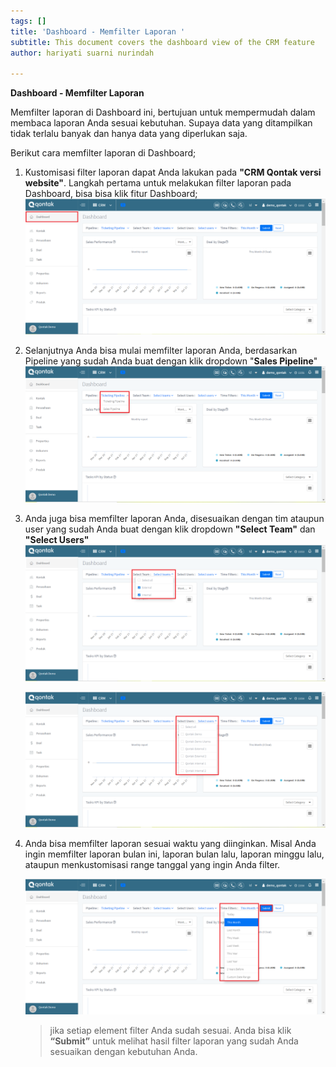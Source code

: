 ```yaml
---
tags: []
title: 'Dashboard - Memfilter Laporan '
subtitle: This document covers the dashboard view of the CRM feature
author: hariyati suarni nurindah

---
```

**Dashboard - Memfilter Laporan**

Memfilter laporan di Dashboard ini, bertujuan untuk mempermudah dalam membaca laporan Anda sesuai kebutuhan. Supaya data yang ditampilkan tidak terlalu banyak dan hanya data yang diperlukan saja.

Berikut cara memfilter laporan di Dashboard;

1. Kustomisasi filter laporan dapat Anda lakukan pada **"CRM Qontak versi website"**. Langkah pertama untuk melakukan filter laporan pada Dashboard, bisa bisa klik fitur Dashboard;  
   ![](/uploads/dashboardd1.PNG)
2. Selanjutnya Anda bisa mulai memfilter laporan Anda, berdasarkan Pipeline yang sudah Anda buat dengan klik dropdown "**Sales Pipeline**"  
   ![](/uploads/dashboardd2.PNG)
3. Anda juga bisa memfilter laporan Anda, disesuaikan dengan tim ataupun user yang sudah Anda buat dengan klik dropdown **"Select Team"** dan **"Select Users"**   
   ![](/uploads/dashboardd3.PNG)

   ![](/uploads/dashboardd4.PNG)
4. Anda bisa memfilter laporan sesuai waktu yang diinginkan. Misal Anda ingin memfilter laporan bulan ini, laporan bulan lalu, laporan minggu lalu, ataupun menkustomisasi range tanggal yang ingin Anda filter.

   ![](/uploads/dashboardd5.PNG)

   > jika setiap element filter Anda sudah sesuai. Anda bisa klik **“Submit”** untuk melihat hasil filter laporan yang sudah Anda sesuaikan dengan kebutuhan Anda.